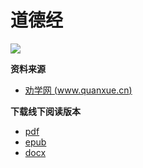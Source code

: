 # 道德经

![](dao_de_jing.jpg)

**资料来源**

- [劝学网 (www.quanxue.cn)](http://www.quanxue.cn/CT_DaoJia/LaoZiIndex.html)

**下载线下阅读版本**

- [pdf](https://wcj365.github.io/seek/offline/dao_de_jing.pdf)
- [epub](https://wcj365.github.io/seek/offline/dao_de_jing.epub)
- [docx](https://wcj365.github.io/seek/offline/dao_de_jing.docx)